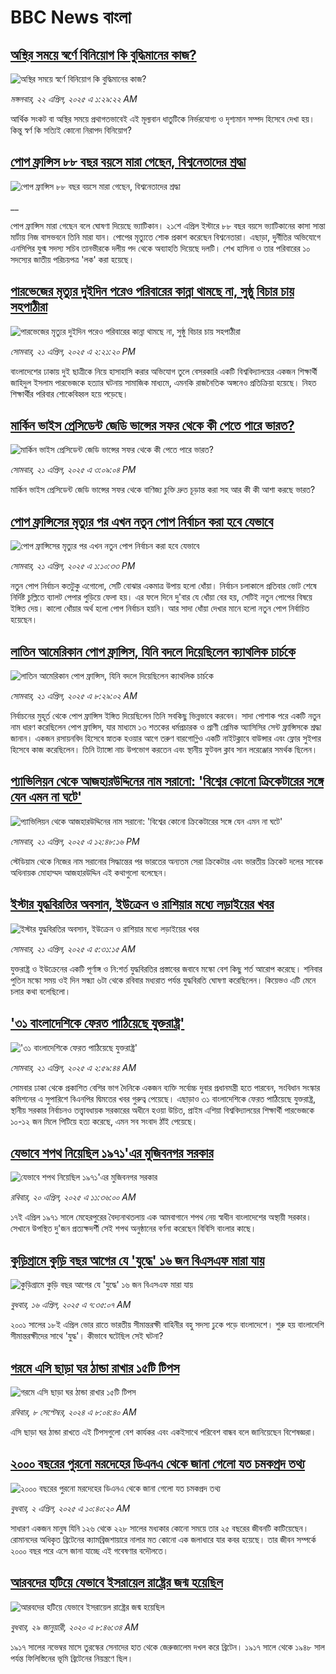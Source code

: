 # BBC News বাংলা## [অস্থির সময়ে স্বর্ণে বিনিয়োগ কি বুদ্ধিমানের কাজ?](https://www.bbc.com/bengali/articles/czjn44p23vvo?at_campaign=githubrss)![অস্থির সময়ে স্বর্ণে বিনিয়োগ কি বুদ্ধিমানের কাজ?](https://ichef.bbci.co.uk/ace/standard/240/cpsprodpb/9a35/live/dc381a70-16a3-11f0-8a1e-3ff815141b98.jpg)_মঙ্গলবার, ২২ এপ্রিল, ২০২৫ এ ১:২৯:২২ AM_আর্থিক সংকট বা অস্থির সময়ে প্রথাগতভাবেই এই মূল্যবান ধাতুটিকে নির্ভরযোগ্য ও দৃশ্যমান সম্পদ হিসেবে দেখা হয়। কিন্তু স্বর্ণ কি সত্যিই কোনো নিরাপদ বিনিয়োগ?## [পোপ ফ্রান্সিস ৮৮ বছর বয়সে মারা গেছেন, বিশ্বনেতাদের শ্রদ্ধা](https://www.bbc.co.uk/bengali/live/cdrged8g0ngt?at_campaign=githubrss)![পোপ ফ্রান্সিস ৮৮ বছর বয়সে মারা গেছেন, বিশ্বনেতাদের শ্রদ্ধা](https://ichef.bbci.co.uk/ace/standard/240/cpsprodpb/24f4/live/942b2d10-1eca-11f0-80b3-83959215671c.jpg)__পোপ ফ্রান্সিস মারা গেছেন বলে ঘোষণা দিয়েছে ভ্যাটিকান। ২১শে এপ্রিল ইস্টারে ৮৮ বছর বয়সে ভ্যাটিকানের কাসা সান্তা মার্টায় নিজ বাসভবনে তিনি মারা যান। পোপের মৃত্যুতে শোক প্রকাশ করেছেন বিশ্বনেতারা।  এছাড়া, দুর্নীতির অভিযোগে এনসিপির যুগ্ম সদস্য সচিব তানভীরকে দলীয় পদ থেকে অব্যাহতি দিয়েছে দলটি। শেখ হাসিনা ও তার পরিবারের ১০ সদস্যের জাতীয় পরিচয়পত্র 'লক' করা হয়েছে।## [পারভেজের মৃত্যুর দুইদিন পরেও পরিবারের কান্না থামছে না, সুষ্ঠু বিচার চায় সহপাঠীরা](https://www.bbc.com/bengali/articles/c2lzgjlwenlo?at_campaign=githubrss)![পারভেজের মৃত্যুর দুইদিন পরেও পরিবারের কান্না থামছে না, সুষ্ঠু বিচার চায় সহপাঠীরা](https://ichef.bbci.co.uk/ace/standard/240/cpsprodpb/180f/live/07a97780-1ea1-11f0-8fcd-7d7cf7ac0df4.jpg)_সোমবার, ২১ এপ্রিল, ২০২৫ এ ২:২১:২০ PM_বাংলাদেশের ঢাকায় দুই ছাত্রীকে নিয়ে হাসাহাসি করার অভিযোগ তুলে বেসরকারি একটি বিশ্ববিদ্যালয়ের একজন শিক্ষার্থী জাহিদুল ইসলাম পারভেজকে হত্যার ঘটনায় সামাজিক মাধ্যমে, এমনকি রাজনৈতিক অঙ্গনেও প্রতিক্রিয়া হয়েছে। নিহত শিক্ষার্থীর পরিবার শোকেবিহ্বল হয়ে পড়েছে।## [মার্কিন ভাইস প্রেসিডেন্ট জেডি ভান্সের সফর থেকে কী পেতে পারে ভারত?](https://www.bbc.com/bengali/articles/czx41n2x0n4o?at_campaign=githubrss)![মার্কিন ভাইস প্রেসিডেন্ট জেডি ভান্সের সফর থেকে কী পেতে পারে ভারত?](https://ichef.bbci.co.uk/ace/standard/240/cpsprodpb/32ab/live/bf6cf3e0-1e9e-11f0-80b3-83959215671c.jpg)_সোমবার, ২১ এপ্রিল, ২০২৫ এ ৩:০৯:০৪ PM_মার্কিন ভাইস প্রেসিডেন্ট জেডি ভান্সের সফর থেকে বাণিজ্য চুক্তি দ্রুত চূড়ান্ত করা সহ আর কী কী আশা করছে ভারত?## [পোপ ফ্রান্সিসের মৃত্যুর পর এখন নতুন পোপ নির্বাচন করা হবে যেভাবে](https://www.bbc.com/bengali/articles/c5y52554gjxo?at_campaign=githubrss)![পোপ ফ্রান্সিসের মৃত্যুর পর এখন নতুন পোপ নির্বাচন করা হবে যেভাবে](https://ichef.bbci.co.uk/ace/standard/240/cpsprodpb/1fd3/live/0594fd20-1ea6-11f0-b1b3-7358f8d35a35.jpg)_সোমবার, ২১ এপ্রিল, ২০২৫ এ ১:১০:৩৩ PM_নতুন পোপ নির্বাচন কতটুকু এগোলো, সেটি বোঝার একমাত্র উপায় হলো ধোঁয়া। নির্বাচন চলাকালে প্রতিবার ভোট শেষে নির্দিষ্ট চুল্লিতে ব্যালট পেপার পুড়িয়ে ফেলা হয়। এর ফলে দিনে দু'বার যে ধোঁয়া বের হয়, সেটিই নতুন পোপের বিষয়ে ইঙ্গিত দেয়। কালো ধোঁয়ার অর্থ হলো পোপ নির্বাচন হয়নি। আর সাদা ধোঁয়া দেখার মানে হলো নতুন পোপ নির্বাচিত হয়েছেন।## [লাতিন আমেরিকান পোপ ফ্রান্সিস, যিনি বদলে দিয়েছিলেন ক্যাথলিক চার্চকে](https://www.bbc.com/bengali/articles/clyj2e57vr4o?at_campaign=githubrss)![লাতিন আমেরিকান পোপ ফ্রান্সিস, যিনি বদলে দিয়েছিলেন ক্যাথলিক চার্চকে](https://ichef.bbci.co.uk/ace/standard/240/cpsprodpb/5685/live/d1a2ac30-f1ad-11ef-9e61-71ee71f26eb1.jpg)_সোমবার, ২১ এপ্রিল, ২০২৫ এ ৮:২৯:০২ AM_নির্বাচনের মুহূর্ত থেকে পোপ ফ্রান্সিস ইঙ্গিত দিয়েছিলেন তিনি সবকিছু ভিন্নভাবে করবেন। সাদা পোশাক পরে একটি নতুন নাম ধারণ করেছিলেন পোপ ফ্রান্সিস, যার মাধ্যমে ১৩ শতকের ধর্মপ্রচারক ও প্রাণী প্রেমিক অ্যাসিসির সেন্ট ফ্রান্সিসকে শ্রদ্ধা জানান। একজন রসায়নবিদ হিসেবে স্নাতক হওয়ার আগে তরুণ বারগোগ্লিও একটি নাইটক্লাবে বাউন্সার এবং ফ্লোর সুইপার হিসেবে কাজ করেছিলেন। তিনি ট্যাঙ্গো নাচ উপভোগ করতেন এবং স্থানীয় ফুটবল ক্লাব সান লরেঞ্জোর সমর্থক ছিলেন।## [প্যাভিলিয়ন থেকে আজহারউদ্দিনের নাম সরানো: 'বিশ্বের কোনো ক্রিকেটারের সঙ্গে যেন এমন না ঘটে'](https://www.bbc.com/bengali/articles/cqx4y08nv2po?at_campaign=githubrss)![প্যাভিলিয়ন থেকে আজহারউদ্দিনের নাম সরানো: 'বিশ্বের কোনো ক্রিকেটারের সঙ্গে যেন এমন না ঘটে'](https://ichef.bbci.co.uk/ace/standard/240/cpsprodpb/4c49/live/b0e7ea60-1e93-11f0-b265-abe347419ae3.jpg)_সোমবার, ২১ এপ্রিল, ২০২৫ এ ১২:৪৮:১৬ PM_স্টেডিয়াম থেকে নিজের নাম সরানোর সিদ্ধান্তের পর ভারতের অন্যতম সেরা ক্রিকেটার এবং ভারতীয় ক্রিকেট দলের সাবেক অধিনায়ক মোহাম্মদ আজহারউদ্দিন এই কথাগুলো বলেছেন।## [ইস্টার যুদ্ধবিরতির অবসান, ইউক্রেন ও রাশিয়ার মধ্যে লড়াইয়ের খবর](https://www.bbc.com/bengali/articles/cgenzyzwrn8o?at_campaign=githubrss)![ইস্টার যুদ্ধবিরতির অবসান, ইউক্রেন ও রাশিয়ার মধ্যে লড়াইয়ের খবর](https://ichef.bbci.co.uk/ace/standard/240/cpsprodpb/27ce/live/35241950-1e5f-11f0-80b3-83959215671c.jpg)_সোমবার, ২১ এপ্রিল, ২০২৫ এ ৫:৩১:১৫ AM_যুক্তরাষ্ট্র ও ইউক্রেনের একটি পূর্ণাঙ্গ ও নি:শর্ত যুদ্ধবিরতির প্রস্তাবের জবাবে মস্কো বেশ কিছু শর্ত আরোপ করেছে। শনিবার পুতিন মস্কো সময় ওই দিন সন্ধ্যা ৬টা থেকে রবিবার মধ্যরাত পর্যন্ত যুদ্ধবিরতি ঘোষণা করেছিলেন। কিয়েভও এটি মেনে চলার কথা বলেছিলো।## ['৩১ বাংলাদেশিকে ফেরত পাঠিয়েছে যুক্তরাষ্ট্র'](https://www.bbc.com/bengali/articles/cvgp5r9nwkeo?at_campaign=githubrss)!['৩১ বাংলাদেশিকে ফেরত পাঠিয়েছে যুক্তরাষ্ট্র'](https://ichef.bbci.co.uk/ace/standard/240/cpsprodpb/d849/live/8393af00-1e56-11f0-bb64-6917e3c17e58.jpg)_সোমবার, ২১ এপ্রিল, ২০২৫ এ ২:৫৯:৪৪ AM_সোমবার ঢাকা থেকে প্রকাশিত বেশির ভাগ দৈনিকে একজন ব্যক্তি সর্বোচ্চ দুবার প্রধানমন্ত্রী হতে পারবেন, সংবিধান সংস্কার কমিশনের এ সুপারিশে বিএনপির দ্বিমতের  খবর গুরুত্ব পেয়েছে। এছাড়াও ৩১ বাংলাদেশিকে ফেরত পাঠিয়েছে যুক্তরাষ্ট্র, স্থানীয় সরকার নির্বাচনও তত্ত্বাবধায়ক সরকারের অধীনে হওয়া উচিত, প্রাইম এশিয়া বিশ্ববিদ্যালয়ের শিক্ষার্থী পারভেজকে ১০-১২ জন মিলে পিটিয়ে হত্য করেছে, এমন সব সংবাদ ঠাঁই পেয়েছে।## [যেভাবে শপথ নিয়েছিল ১৯৭১'এর মুজিবনগর সরকার](https://www.bbc.com/bengali/articles/cj9ey4g41rvo?at_campaign=githubrss)![যেভাবে শপথ নিয়েছিল ১৯৭১'এর মুজিবনগর সরকার](https://ichef.bbci.co.uk/ace/standard/240/cpsprodpb/f43b/live/97da9a00-1dd9-11f0-80b3-83959215671c.jpg)_রবিবার, ২০ এপ্রিল, ২০২৫ এ ১১:৩৬:০০ AM_১৭ই এপ্রিল ১৯৭১ সালে মেহেরপুরের বৈদ্যনাথতলায় এক আমবাগানে শপথ নেয় স্বাধীন বাংলাদেশের অস্থায়ী সরকার। সেখানে উপস্থিত দু'জন প্রত্যক্ষদর্শী সেই শপথ অনুষ্ঠানের বর্ণনা করেছেন বিবিসি বাংলার কাছে।## [কুড়িগ্রামে কুড়ি বছর আগের যে 'যুদ্ধে' ১৬ জন বিএসএফ মারা যায়](https://www.bbc.com/bengali/articles/c4g7z0wjz00o?at_campaign=githubrss)![কুড়িগ্রামে কুড়ি বছর আগের যে 'যুদ্ধে' ১৬ জন বিএসএফ মারা যায়](https://ichef.bbci.co.uk/ace/standard/240/cpsprodpb/ea92/live/7b1901c0-1a8e-11f0-8a1e-3ff815141b98.jpg)_বুধবার, ১৬ এপ্রিল, ২০২৫ এ ৭:৩৫:০৭ AM_২০০১ সালের ১৮ই এপ্রিল ভোর রাতে ভারতীয় সীমান্তরক্ষী বাহিনীর বহু সদস্য ঢুকে পড়ে বাংলাদেশে। শুরু হয় বাংলাদেশি সীমান্তরক্ষীদের সাথে 'যুদ্ধ'। কীভাবে ঘটেছিল সেই ঘটনা?## [গরমে এসি ছাড়া ঘর ঠান্ডা রাখার ১৫টি টিপস](https://www.bbc.com/bengali/articles/c4n1n0n0re8o?at_campaign=githubrss)![গরমে এসি ছাড়া ঘর ঠান্ডা রাখার ১৫টি টিপস](https://ichef.bbci.co.uk/ace/standard/240/cpsprodpb/20df/live/4ff9c200-1359-11ef-99fd-a7e7c6acfe47.jpg)_রবিবার, ৮ সেপ্টেম্বর, ২০২৪ এ ৮:০৪:৪০ AM_এসি ছাড়া ঘর ঠান্ডা রাখতে এই টিপসগুলো বেশ কার্যকর এবং একইসাথে পরিবেশ বান্ধব বলে জানিয়েছেন বিশেষজ্ঞরা।## [২০০০ বছরের পুরনো মরদেহের ডিএনএ থেকে জানা গেলো যত চমকপ্রদ তথ্য](https://www.bbc.com/bengali/articles/cerlx12d9j1o?at_campaign=githubrss)![২০০০ বছরের পুরনো মরদেহের ডিএনএ থেকে জানা গেলো যত চমকপ্রদ তথ্য](https://ichef.bbci.co.uk/ace/standard/240/cpsprodpb/83e0/live/0f3687e0-a094-11ee-b9a7-c91b9dfa91e5.jpg)_বুধবার, ২ এপ্রিল, ২০২৫ এ ১০:৪০:২০ AM_সাধারণ একজন মানুষ যিনি ১২৬ থেকে ২২৮ সালের মধ্যকার কোনো সময়ে তার ২৫ বছরের জীবনটি কাটিয়েছেন। রোমানদের অধিকৃত ব্রিটেনের ক্যামব্রিজশায়ারে নালার মত কোনো এক জলাধারে যার কবর হয়েছে। তার জীবন সম্পর্কে ২০০০ বছর পরে এসে জানা যাচ্ছে এই গবেষণার বদৌলতে।## [আরবদের হটিয়ে যেভাবে ইসরায়েল রাষ্ট্রের জন্ম হয়েছিল](https://www.bbc.com/bengali/news-40351128?at_campaign=githubrss)![আরবদের হটিয়ে যেভাবে ইসরায়েল রাষ্ট্রের জন্ম হয়েছিল](https://ichef.bbci.co.uk/ace/standard/240/cpsprodpb/E823/production/_96572495_615c50f6-ef2a-4927-81d7-abe707054460.jpg)_বুধবার, ২৯ জানুয়ারী, ২০২০ এ ৮:৪৬:৩৪ AM_১৯১৭ সালের নভেম্বর মাসে তুরস্কের সেনাদের হাত থেকে জেরুজালেম দখল করে ব্রিটেন। ১৯১৭ সালে থেকে ১৯৪৮ সাল পর্যন্ত ফিলিস্তিনের ভূমি ব্রিটেনের নিয়ন্ত্রণে ছিল।
